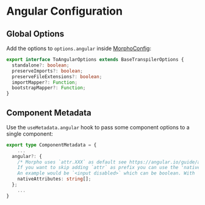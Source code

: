 # Angular Configuration

## Global Options

Add the options to `options.angular` inside [MorphoConfig](https://github.com/BuilderIO/morpho/blob/main/docs/configuration.md):

```ts
export interface ToAngularOptions extends BaseTranspilerOptions {
  standalone?: boolean;
  preserveImports?: boolean;
  preserveFileExtensions?: boolean;
  importMapper?: Function;
  bootstrapMapper?: Function;
}
```

## Component Metadata

Use the `useMetadata.angular` hook to pass some component options to a single component:

```ts
export type ComponentMetadata = {
    ...
  angular?: {
    /* Morpho uses `attr.XXX` as default see https://angular.io/guide/attribute-binding.
    If you want to skip adding `attr` as prefix you can use the 'nativeAttributes' array.
    An example would be `<input disabled>` which can be boolean. With `attr` it becomes a string, which is always true.  */
    nativeAttributes: string[];
  };
    ...
}
```
